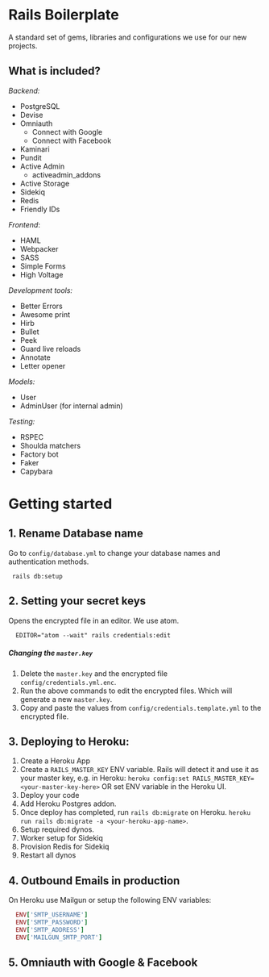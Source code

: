 # Rails Boilerplate

A standard set of gems, libraries and configurations we use for our new projects.

## What is included?

*Backend:*
* PostgreSQL
* Devise
* Omniauth
  * Connect with Google
  * Connect with Facebook
* Kaminari
* Pundit
* Active Admin
  * activeadmin_addons
* Active Storage
* Sidekiq
* Redis
* Friendly IDs

*Frontend*:
* HAML
* Webpacker
* SASS
* Simple Forms
* High Voltage

*Development tools:*
* Better Errors
* Awesome print
* Hirb
* Bullet
* Peek
* Guard live reloads
* Annotate
* Letter opener

*Models:*
* User
* AdminUser (for internal admin)

*Testing:*

* RSPEC
* Shoulda matchers
* Factory bot
* Faker
* Capybara


# Getting started

## 1. Rename Database name
Go to `config/database.yml` to change your database names and authentication methods.

```
 rails db:setup
```


## 2. Setting your secret keys

Opens the encrypted file in an editor. We use atom.

```
  EDITOR="atom --wait" rails credentials:edit
```

##### Changing the `master.key`
1. Delete the `master.key` and the encrypted file `config/credentials.yml.enc`.
2. Run the above commands to edit the encrypted files. Which will generate a new `master.key`.
3. Copy and paste the values from `config/credentials.template.yml` to the encrypted file.



## 3. Deploying to Heroku:

1. Create a Heroku App
2. Create a `RAILS_MASTER_KEY` ENV variable. Rails will detect it and use it as your master key, e.g. in Heroku: `heroku config:set RAILS_MASTER_KEY=<your-master-key-here>` OR set ENV variable in the Heroku UI.
3. Deploy your code
4. Add Heroku Postgres addon.
5. Once deploy has completed, run `rails db:migrate` on Heroku. `heroku run rails db:migrate -a <your-heroku-app-name>`.
6. Setup required dynos.
7. Worker setup for Sidekiq
8. Provision Redis for Sidekiq
9. Restart all dynos

## 4. Outbound Emails in production

On Heroku use Mailgun or setup the following ENV variables:

```ruby
  ENV['SMTP_USERNAME']
  ENV['SMTP_PASSWORD']
  ENV['SMTP_ADDRESS']
  ENV['MAILGUN_SMTP_PORT']
```

## 5. Omniauth with Google & Facebook
